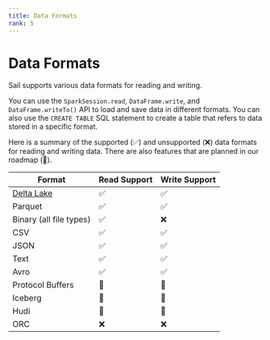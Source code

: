 ```yaml
---
title: Data Formats
rank: 5
---
```


# Data Formats

Sail supports various data formats for reading and writing.

You can use the `SparkSession.read`, `DataFrame.write`, and `DataFrame.writeTo()` API to load and save data in different
formats.
You can also use the `CREATE TABLE` SQL statement to create a table that refers to data stored in a specific format.

Here is a summary of the supported (:white_check_mark:) and unsupported (:x:) data formats for reading and writing data.
There are also features that are planned in our roadmap (:construction:).

| Format                  | Read Support       | Write Support      |
| ----------------------- | ------------------ | ------------------ |
| [Delta Lake](./delta)   | :white_check_mark: | :white_check_mark: |
| Parquet                 | :white_check_mark: | :white_check_mark: |
| Binary (all file types) | :white_check_mark: | :x:                |
| CSV                     | :white_check_mark: | :white_check_mark: |
| JSON                    | :white_check_mark: | :white_check_mark: |
| Text                    | :white_check_mark: | :white_check_mark: |
| Avro                    | :white_check_mark: | :white_check_mark: |
| Protocol Buffers        | :construction:     | :construction:     |
| Iceberg                 | :construction:     | :construction:     |
| Hudi                    | :construction:     | :construction:     |
| ORC                     | :x:                | :x:                |
